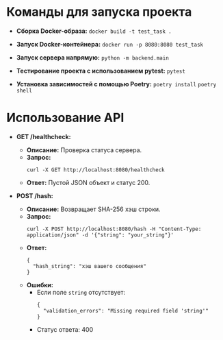 # Команды для запуска проекта

- **Сборка Docker-образа:**
``docker build -t test_task .``

- **Запуск Docker-контейнера:**
``docker run -p 8080:8080 test_task``

- **Запуск сервера напрямую:**
``python -m backend.main``

- **Тестирование проекта с использованием pytest:**
``pytest``

- **Установка зависимостей с помощью Poetry:**
``poetry install``
``poetry shell``

# Использование API

- **GET /healthcheck:**
  - **Описание:** Проверка статуса сервера.
  - **Запрос:** 
    ```
    curl -X GET http://localhost:8080/healthcheck
    ```
  - **Ответ:** Пустой JSON объект и статус 200.

- **POST /hash:**
  - **Описание:** Возвращает SHA-256 хэш строки.
  - **Запрос:** 
    ```
    curl -X POST http://localhost:8080/hash -H "Content-Type: application/json" -d '{"string": "your_string"}'
    ```
  - **Ответ:**
    ```
    {
      "hash_string": "хэш вашего сообщения"
    }
    ```
  - **Ошибки:**
    - Если поле `string` отсутствует:
      ```
      {
        "validation_errors": "Missing required field 'string'"
      }
      ```
    - Статус ответа: 400
